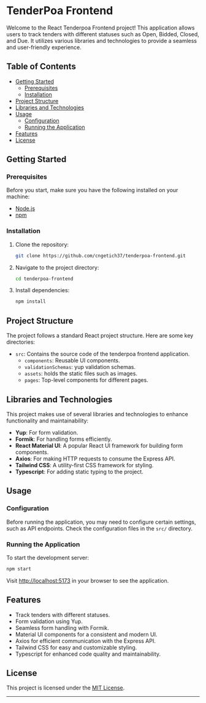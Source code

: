 # TenderPoa Frontend

Welcome to the React Tenderpoa Frontend project! This application allows users to track tenders with different statuses such as Open, Bidded, Closed, and Due. It utilizes various libraries and technologies to provide a seamless and user-friendly experience.

## Table of Contents

- [Getting Started](#getting-started)
  - [Prerequisites](#prerequisites)
  - [Installation](#installation)
- [Project Structure](#project-structure)
- [Libraries and Technologies](#libraries-and-technologies)
- [Usage](#usage)
  - [Configuration](#configuration)
  - [Running the Application](#running-the-application)
- [Features](#features)
- [License](#license)

## Getting Started

### Prerequisites

Before you start, make sure you have the following installed on your machine:

- [Node.js](https://nodejs.org/)
- [npm](https://www.npmjs.com/)

### Installation

1. Clone the repository:

   ```bash
   git clone https://github.com/cngetich37/tenderpoa-frontend.git
   ```

2. Navigate to the project directory:

   ```bash
   cd tenderpoa-frontend
   ```

3. Install dependencies:

   ```bash
   npm install
   ```

## Project Structure

The project follows a standard React project structure. Here are some key directories:

- `src`: Contains the source code of the tenderpoa frontend application.
  - `components`: Reusable UI components.
  - `validationSchemas`: yup validation schemas.
  - `assets`: holds the static files such as images.
  - `pages`: Top-level components for different pages.

## Libraries and Technologies

This project makes use of several libraries and technologies to enhance functionality and maintainability:

- **Yup**: For form validation.
- **Formik**: For handling forms efficiently.
- **React Material UI**: A popular React UI framework for building form components.
- **Axios**: For making HTTP requests to consume the Express API.
- **Tailwind CSS**: A utility-first CSS framework for styling.
- **Typescript**: For adding static typing to the project.

## Usage

### Configuration

Before running the application, you may need to configure certain settings, such as API endpoints. Check the configuration files in the `src/` directory.

### Running the Application

To start the development server:

```bash
npm start
```

Visit [http://localhost:5173](http://localhost:5173) in your browser to see the application.

## Features

- Track tenders with different statuses.
- Form validation using Yup.
- Seamless form handling with Formik.
- Material UI components for a consistent and modern UI.
- Axios for efficient communication with the Express API.
- Tailwind CSS for easy and customizable styling.
- Typescript for enhanced code quality and maintainability.

## License

This project is licensed under the [MIT License](LICENSE).

---
